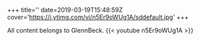 +++
title=''
date=2019-03-19T15:48:59Z
cover='https://i.ytimg.com/vi/n5Er9oWUg1A/sddefault.jpg'
+++

All content belongs to GlennBeck.
{{< youtube n5Er9oWUg1A >}}
